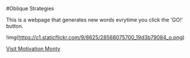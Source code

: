 #Oblique Strategies

This is a webpage that generates new words evrytime you click the 'GO!' button. 

!img(https://c1.staticflickr.com/9/8625/28568075700_19d3b79084_o.png)

[Visit Motivation Monty](https://JemmaEagleson.github.io/Oblique-Strategies/index.html)
